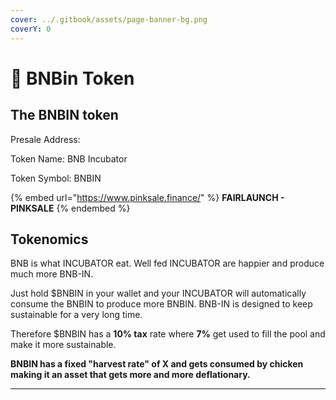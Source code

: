 ```yaml
---
cover: ../.gitbook/assets/page-banner-bg.png
coverY: 0
---
```


# 🌟 BNBin Token

## The BNBIN token

Presale Address:&#x20;

Token Name: BNB Incubator

Token Symbol: BNBIN

{% embed url="https://www.pinksale.finance/" %}
**FAIRLAUNCH - PINKSALE**
{% endembed %}

## **Tokenomics**



BNB is what INCUBATOR eat. Well fed INCUBATOR are happier and produce much more BNB-IN.&#x20;

Just hold $BNBIN in your wallet and your INCUBATOR will automatically consume the BNBIN to produce more BNBIN. BNB-IN is designed to keep sustainable for a very long time.&#x20;

Therefore $BNBIN has a **10% tax** rate where **7%** get used to fill the pool and make it more sustainable.&#x20;

**BNBIN has a fixed "harvest rate" of X and gets consumed by chicken making it an asset that gets more and more deflationary.**

****
